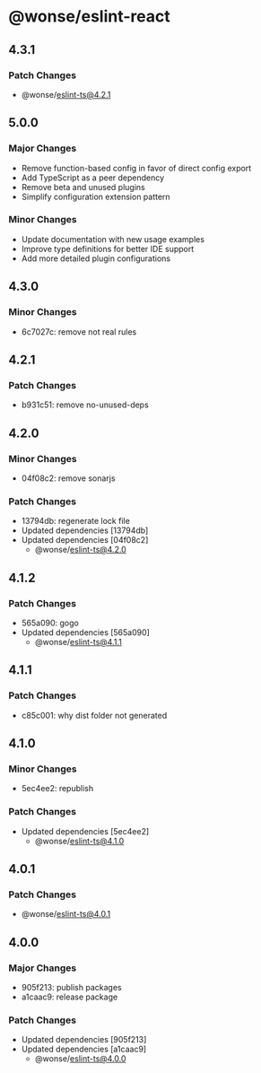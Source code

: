 # @wonse/eslint-react

## 4.3.1

### Patch Changes

- @wonse/eslint-ts@4.2.1

## 5.0.0

### Major Changes

- Remove function-based config in favor of direct config export
- Add TypeScript as a peer dependency
- Remove beta and unused plugins
- Simplify configuration extension pattern

### Minor Changes

- Update documentation with new usage examples
- Improve type definitions for better IDE support
- Add more detailed plugin configurations

## 4.3.0

### Minor Changes

- 6c7027c: remove not real rules

## 4.2.1

### Patch Changes

- b931c51: remove no-unused-deps

## 4.2.0

### Minor Changes

- 04f08c2: remove sonarjs

### Patch Changes

- 13794db: regenerate lock file
- Updated dependencies [13794db]
- Updated dependencies [04f08c2]
  - @wonse/eslint-ts@4.2.0

## 4.1.2

### Patch Changes

- 565a090: gogo
- Updated dependencies [565a090]
  - @wonse/eslint-ts@4.1.1

## 4.1.1

### Patch Changes

- c85c001: why dist folder not generated

## 4.1.0

### Minor Changes

- 5ec4ee2: republish

### Patch Changes

- Updated dependencies [5ec4ee2]
  - @wonse/eslint-ts@4.1.0

## 4.0.1

### Patch Changes

- @wonse/eslint-ts@4.0.1

## 4.0.0

### Major Changes

- 905f213: publish packages
- a1caac9: release package

### Patch Changes

- Updated dependencies [905f213]
- Updated dependencies [a1caac9]
  - @wonse/eslint-ts@4.0.0
